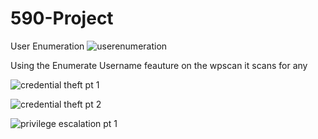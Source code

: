 # 590-Project

User Enumeration
![userenumeration](https://user-images.githubusercontent.com/37880152/40150460-92f577de-592e-11e8-8e8b-2fa520d3f1a7.gif)

Using the Enumerate Username feauture on the wpscan it scans for any 

![credential theft pt 1](https://user-images.githubusercontent.com/37880152/40150494-c2b45ab2-592e-11e8-8982-e23dcffa8846.gif)

![credential theft pt 2](https://user-images.githubusercontent.com/37880152/40150495-c462f044-592e-11e8-86a0-e6b36552bac5.gif)

![privilege escalation pt 1](https://user-images.githubusercontent.com/37880152/40150498-ca343cf8-592e-11e8-84cd-499ff4d8d5b5.gif)
